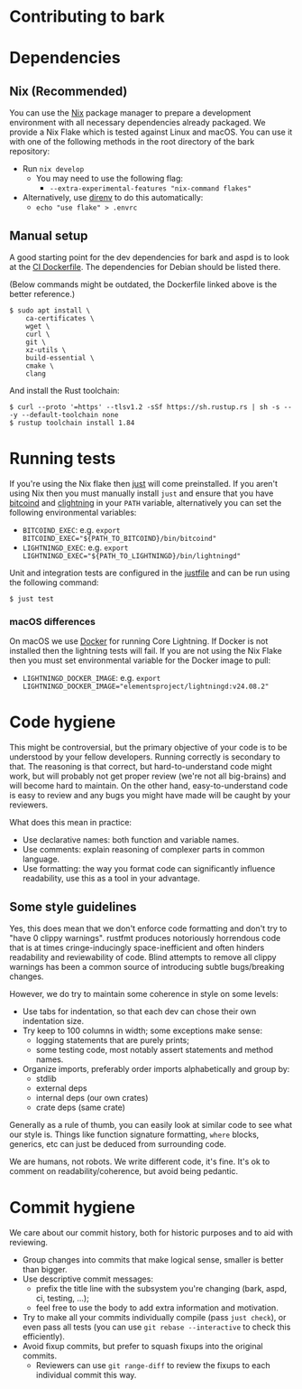 
Contributing to bark
====================


# Dependencies

## Nix (Recommended)

You can use the [Nix](https://nix.dev/install-nix) package manager to prepare a development
environment with all necessary dependencies already packaged. We provide a Nix Flake which is tested
against Linux and macOS. You can use it with one of the following methods in the root directory of
the bark repository:

- Run `nix develop`
  - You may need to use the following flag: 
    - `--extra-experimental-features "nix-command flakes"`
- Alternatively, use [direnv](https://github.com/direnv/direnv) to do this automatically:
  - `echo "use flake" > .envrc`

## Manual setup

A good starting point for the dev dependencies for bark and aspd is to look
at the [CI Dockerfile](./.woodpecker/images/tests/Dockerfile). The dependencies
for Debian should be listed there.

(Below commands might be outdated, the Dockerfile linked above is the better
reference.)

```shell
$ sudo apt install \
	ca-certificates \
	wget \
	curl \
	git \
	xz-utils \
	build-essential \
	cmake \
	clang
```

And install the Rust toolchain:

```shell
$ curl --proto '=https' --tlsv1.2 -sSf https://sh.rustup.rs | sh -s -- -y --default-toolchain none
$ rustup toolchain install 1.84
```


# Running tests

If you're using the Nix flake then [just](https://github.com/casey/just?tab=readme-ov-file#cross-platform) 
will come preinstalled. If you aren't using Nix then you must manually install `just` and ensure 
that you have [bitcoind](https://bitcoincore.org/en/download/) and [clightning](https://github.com/ElementsProject/lightning) 
in your `PATH` variable, alternatively you can set the following environmental variables:
- `BITCOIND_EXEC`: e.g. `export BITCOIND_EXEC="${PATH_TO_BITCOIND}/bin/bitcoind"`
- `LIGHTNINGD_EXEC`: e.g. `export LIGHTNINGD_EXEC="${PATH_TO_LIGHTNINGD}/bin/lightningd"`

Unit and integration tests are configured in the [justfile](justfile) and can be run using the 
following command:

```shell
$ just test
```

### macOS differences

On macOS we use [Docker](https://www.docker.com/) for running Core Lightning. If Docker is not 
installed then the lightning tests will fail. If you are not using the Nix Flake then you must set 
environmental variable for the Docker image to pull:
- `LIGHTNINGD_DOCKER_IMAGE`: e.g. `export LIGHTNINGD_DOCKER_IMAGE="elementsproject/lightningd:v24.08.2"`


# Code hygiene

This might be controversial, but the primary objective of your code is to be
understood by your fellow developers. Running correctly is secondary to that.
The reasoning is that correct, but hard-to-understand code might work, but will
probably not get proper review (we're not all big-brains) and will become hard
to maintain. On the other hand, easy-to-understand code is easy to review and
any bugs you might have made will be caught by your reviewers.

What does this mean in practice:
- Use declarative names: both function and variable names.
- Use comments: explain reasoning of complexer parts in common language.
- Use formatting: the way you format code can significantly influence
  readability, use this as a tool in your advantage.

## Some style guidelines

Yes, this does mean that we don't enforce code formatting and don't try to "have
0 clippy warnings". rustfmt produces notoriously horrendous code that is at
times cringe-inducingly space-inefficient and often hinders readability and
reviewability of code. Blind attempts to remove all clippy warnings has been a
common source of introducing subtle bugs/breaking changes.

However, we do try to maintain some coherence in style on some levels:

- Use tabs for indentation, so that each dev can chose their own indentation
  size.
- Try keep to 100 columns in width; some exceptions make sense:
  - logging statements that are purely prints;
  - some testing code, most notably assert statements and method names.
- Organize imports, preferably order imports alphabetically and group by:
  - stdlib
  - external deps
  - internal deps (our own crates)
  - crate deps (same crate)

Generally as a rule of thumb, you can easily look at similar code to see what
our style is. Things like function signature formatting, `where` blocks,
generics, etc can just be deduced from surrounding code.

We are humans, not robots. We write different code, it's fine. It's ok to
comment on readability/coherence, but avoid being pedantic.


# Commit hygiene

We care about our commit history, both for historic purposes and to aid with reviewing.

- Group changes into commits that make logical sense, smaller is better than
  bigger.
- Use descriptive commit messages:
  - prefix the title line with the subsystem you're changing (bark, aspd, ci,
  testing, ...);
  - feel free to use the body to add extra information and motivation.
- Try to make all your commits individually compile (pass `just check`), or even
  pass all tests (you can use `git rebase --interactive` to check this
  efficiently).
- Avoid fixup commits, but prefer to squash fixups into the original commits.
  - Reviewers can use `git range-diff` to review the fixups to each individual
    commit this way.


